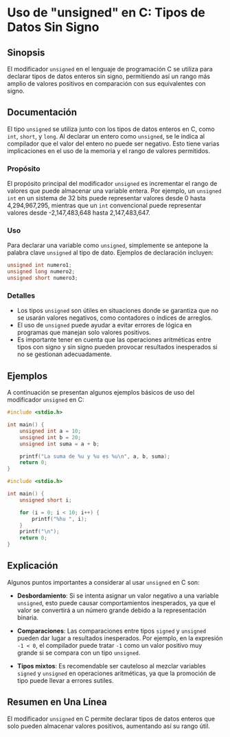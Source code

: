 <!--
Meta Description: # Uso de "unsigned" en C: Tipos de Datos Sin Signo ## Sinopsis El modificador `unsigned` en el lenguaje de programación C se utiliza para declarar tip...
Meta Keywords: unsigned, int, que, tipos, valores
-->

# Uso de "unsigned" en C: Tipos de Datos Sin Signo

## Sinopsis
El modificador `unsigned` en el lenguaje de programación C se utiliza para declarar tipos de datos enteros sin signo, permitiendo así un rango más amplio de valores positivos en comparación con sus equivalentes con signo.

## Documentación
El tipo `unsigned` se utiliza junto con los tipos de datos enteros en C, como `int`, `short`, y `long`. Al declarar un entero como `unsigned`, se le indica al compilador que el valor del entero no puede ser negativo. Esto tiene varias implicaciones en el uso de la memoria y el rango de valores permitidos.

### Propósito
El propósito principal del modificador `unsigned` es incrementar el rango de valores que puede almacenar una variable entera. Por ejemplo, un `unsigned int` en un sistema de 32 bits puede representar valores desde 0 hasta 4,294,967,295, mientras que un `int` convencional puede representar valores desde -2,147,483,648 hasta 2,147,483,647.

### Uso
Para declarar una variable como `unsigned`, simplemente se antepone la palabra clave `unsigned` al tipo de dato. Ejemplos de declaración incluyen:

```c
unsigned int numero1;
unsigned long numero2;
unsigned short numero3;
```

### Detalles
- Los tipos `unsigned` son útiles en situaciones donde se garantiza que no se usarán valores negativos, como contadores o índices de arreglos.
- El uso de `unsigned` puede ayudar a evitar errores de lógica en programas que manejan solo valores positivos.
- Es importante tener en cuenta que las operaciones aritméticas entre tipos con signo y sin signo pueden provocar resultados inesperados si no se gestionan adecuadamente.

## Ejemplos
A continuación se presentan algunos ejemplos básicos de uso del modificador `unsigned` en C:

```c
#include <stdio.h>

int main() {
    unsigned int a = 10;
    unsigned int b = 20;
    unsigned int suma = a + b;

    printf("La suma de %u y %u es %u\n", a, b, suma);
    return 0;
}
```

```c
#include <stdio.h>

int main() {
    unsigned short i;

    for (i = 0; i < 10; i++) {
        printf("%hu ", i);
    }
    printf("\n");
    return 0;
}
```

## Explicación
Algunos puntos importantes a considerar al usar `unsigned` en C son:

- **Desbordamiento**: Si se intenta asignar un valor negativo a una variable `unsigned`, esto puede causar comportamientos inesperados, ya que el valor se convertirá a un número grande debido a la representación binaria.
  
- **Comparaciones**: Las comparaciones entre tipos `signed` y `unsigned` pueden dar lugar a resultados inesperados. Por ejemplo, en la expresión `-1 < 0`, el compilador puede tratar `-1` como un valor positivo muy grande si se compara con un tipo `unsigned`.

- **Tipos mixtos**: Es recomendable ser cauteloso al mezclar variables `signed` y `unsigned` en operaciones aritméticas, ya que la promoción de tipo puede llevar a errores sutiles.

## Resumen en Una Línea
El modificador `unsigned` en C permite declarar tipos de datos enteros que solo pueden almacenar valores positivos, aumentando así su rango útil.